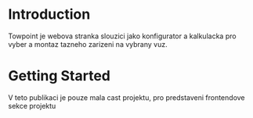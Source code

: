 # Introduction 
Towpoint je webova stranka slouzici jako konfigurator a kalkulacka pro vyber a montaz tazneho zarizeni na vybrany vuz.

# Getting Started
V teto publikaci je pouze mala cast projektu, pro predstaveni frontendove sekce projektu
